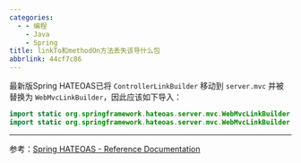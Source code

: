 ```yaml
---
categories:
  - - 编程
    - Java
    - Spring
title: linkTo和methodOn方法丢失该导什么包
abbrlink: 44cf7c86
---
```



最新版Spring HATEOAS已将 `ControllerLinkBuilder` 移动到 `server.mvc` 并被替换为 `WebMvcLinkBuilder`，因此应该如下导入：

```java
import static org.springframework.hateoas.server.mvc.WebMvcLinkBuilder.linkTo;
import static org.springframework.hateoas.server.mvc.WebMvcLinkBuilder.methodOn;
```

----

参考：[Spring HATEOAS - Reference Documentation](https://docs.spring.io/spring-hateoas/docs/current/reference/html/)